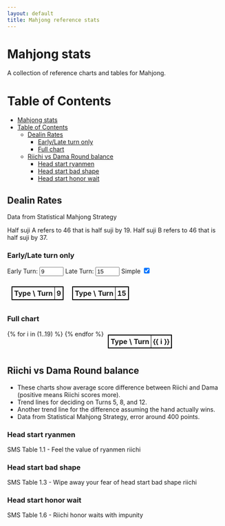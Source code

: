 ```yaml
---
layout: default
title: Mahjong reference stats
---
```


<style>
    /* * {
        outline: red solid 1px;
    } */
    .container {
        flex-direction: column;
    }
    .nav {
        flex-direction: row;
    }
    table {
        width: auto;
        border-collapse: collapse;
    }
    table,
    th,
    td {
        border: 1px solid black;
    }
    th,
    td {
        padding: 4px;
        text-align: center;
    }
    body {
        margin-bottom: 200px;
    }
</style>

# Mahjong stats

A collection of reference charts and tables for Mahjong.

# Table of Contents

-   [Mahjong stats](#mahjong-stats)
-   [Table of Contents](#table-of-contents)
    -   [Dealin Rates](#dealin-rates)
        -   [Early/Late turn only](#earlylate-turn-only)
        -   [Full chart](#full-chart)
    -   [Riichi vs Dama Round balance](#riichi-vs-dama-round-balance)
        -   [Head start ryanmen](#head-start-ryanmen)
        -   [Head start bad shape](#head-start-bad-shape)
        -   [Head start honor wait](#head-start-honor-wait)

## Dealin Rates

Data from Statistical Mahjong Strategy

Half suji A refers to 46 that is half suji by 19. Half suji B refers to 46 that is half suji by 37.

### Early/Late turn only

<form id="plotForm">
    <label for="earlyTurn">Early Turn:</label>
    <input type="number" id="earlyTurn" name="earlyTurn" value="9" min="1" max="19" />
    <label for="lateTurn">Late Turn:</label>
    <input type="number" id="lateTurn" name="lateTurn" value="15" min="1" max="19" />
    <label for="simple">Simple</label>
    <input type="checkbox" id="simple" name="simple" checked />
</form>

<div style="display: flex; justify-content: flex-start">
    <table id="short-table-1" style="margin: 10px">
        <thead>
            <tr>
                <th>Type \ Turn</th>
                <th>9</th>
            </tr>
        </thead>
        <tbody></tbody>
    </table>
    <table id="short-table-2" style="margin: 10px">
        <thead>
            <tr>
                <th>Type \ Turn</th>
                <th>15</th>
            </tr>
        </thead>
        <tbody></tbody>
    </table>
</div>

### Full chart

<div style="display: flex; justify-content: flex-start">
    <table id="full-dealin-table" style="margin: 10px">
        <thead>
            <tr>
                <th>Type \ Turn</th>
                {% for i in (1..19) %}
                <th>{{ i }}</th>
                {% endfor %}
            </tr>
        </thead>
        <tbody></tbody>
    </table>
</div>

## Riichi vs Dama Round balance

<ul>
    <li>These charts show average score difference between Riichi and Dama (positive means Riichi scores more).</li>
    <li>Trend lines for deciding on Turns 5, 8, and 12.</li>
    <li>Another trend line for the difference assuming the hand actually wins.</li>
    <li>Data from Statistical Mahjong Strategy, error around 400 points.</li>
</ul>

### Head start ryanmen

SMS Table 1.1 - Feel the value of ryanmen riichi

<div id="chart-riichi-dama-head-start-ryanmen"></div>

### Head start bad shape

SMS Table 1.3 - Wipe away your fear of head start bad shape riichi

<div id="chart-riichi-dama-head-start-bad-shape"></div>

### Head start honor wait

SMS Table 1.6 - Riichi honor waits with impunity

<div id="chart-riichi-dama-head-start-honor-wait"></div>

<!-- ### Push Fold -->

<div id="chart-push-fold"></div>
<div>
<div id="chart-push-fold-summary-1"></div>
<br>
<div id="chart-push-fold-summary-2"></div>
</div>

<script src="https://cdn.plot.ly/plotly-3.1.0.min.js"></script>
<script type="module" src="stats.js"></script>
